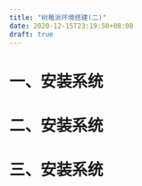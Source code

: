 ```yaml
---
title: "树莓派环境搭建(二)"
date: 2020-12-15T23:19:50+08:00
draft: true
---
```

# 一、安装系统


# 二、安装系统

# 三、安装系统